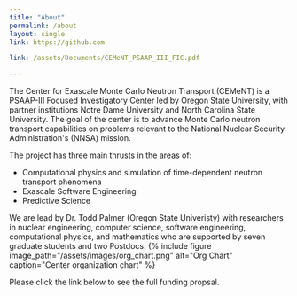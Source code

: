 ```yaml
---
title: "About"
permalink: /about
layout: single
link: https://github.com

link: /assets/Documents/CEMeNT_PSAAP_III_FIC.pdf

---
```


The Center for Exascale Monte Carlo Neutron Transport (CEMeNT) is a PSAAP-III Focused Investigatory Center led by Oregon State University, with partner institutions Notre Dame University and North Carolina State University. The goal of the center is to advance Monte Carlo neutron transport capabilities on problems relevant to the National Nuclear Security Administration's (NNSA) mission.

The project has three main thrusts in the areas of:
* Computational physics and simulation of time-dependent neutron transport phenomena
* Exascale Software Engineering
* Predictive Science

We are lead by Dr. Todd Palmer (Oregon State Univeristy) with researchers in nuclear engineering, computer science, software engineering, computational physics, and mathematics who are supported by seven graduate students and two Postdocs.
{% include figure image_path="/assets/images/org_chart.png" alt="Org Chart" caption="Center organization chart" %}

Please click the link below to see the full funding propsal.
